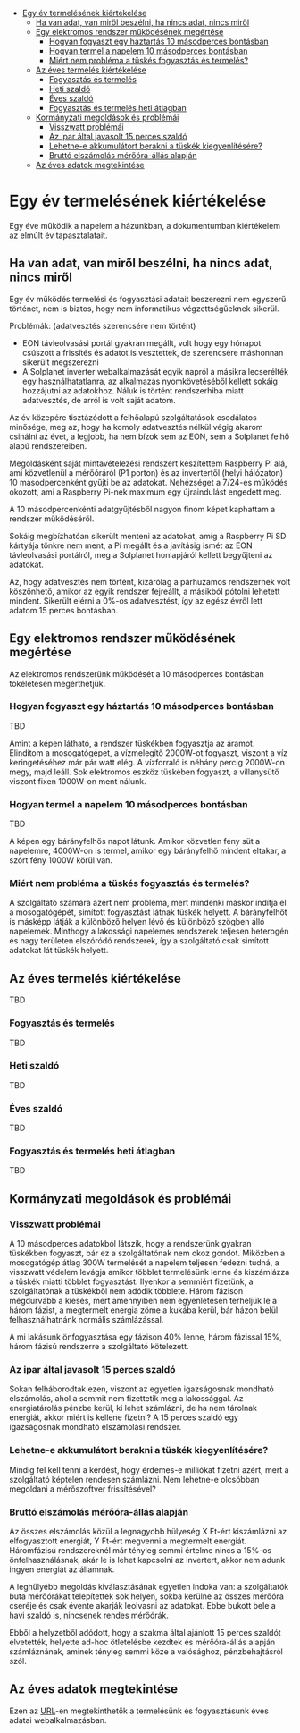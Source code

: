 - [Egy év termelésének kiértékelése](#egy-év-termelésének-kiértékelése)
  - [Ha van adat, van miről beszélni, ha nincs adat, nincs miről](#ha-van-adat-van-miről-beszélni-ha-nincs-adat-nincs-miről)
  - [Egy elektromos rendszer működésének megértése](#egy-elektromos-rendszer-működésének-megértése)
    - [Hogyan fogyaszt egy háztartás 10 másodperces bontásban](#hogyan-fogyaszt-egy-háztartás-10-másodperces-bontásban)
    - [Hogyan termel a napelem 10 másodperces bontásban](#hogyan-termel-a-napelem-10-másodperces-bontásban)
    - [Miért nem probléma a tüskés fogyasztás és termelés?](#miért-nem-probléma-a-tüskés-fogyasztás-és-termelés)
  - [Az éves termelés kiértékelése](#az-éves-termelés-kiértékelése)
    - [Fogyasztás és termelés](#fogyasztás-és-termelés)
    - [Heti szaldó](#heti-szaldó)
    - [Éves szaldó](#éves-szaldó)
    - [Fogyasztás és termelés heti átlagban](#fogyasztás-és-termelés-heti-átlagban)
  - [Kormányzati megoldások és problémái](#kormányzati-megoldások-és-problémái)
    - [Visszwatt problémái](#visszwatt-problémái)
    - [Az ipar által javasolt 15 perces szaldó](#az-ipar-által-javasolt-15-perces-szaldó)
    - [Lehetne-e akkumulátort berakni a tüskék kiegyenlítésére?](#lehetne-e-akkumulátort-berakni-a-tüskék-kiegyenlítésére)
    - [Bruttó elszámolás mérőóra-állás alapján](#bruttó-elszámolás-mérőóra-állás-alapján)
  - [Az éves adatok megtekintése](#az-éves-adatok-megtekintése)
  
# Egy év termelésének kiértékelése

Egy éve működik a napelem a házunkban, a dokumentumban kiértékelem az elmúlt év tapasztalatait.
 
## Ha van adat, van miről beszélni, ha nincs adat, nincs miről

Egy év működés termelési és fogyasztási adatait beszerezni nem egyszerű történet, nem is biztos, hogy nem informatikus végzettségűeknek sikerül.

Problémák: (adatvesztés szerencsére nem történt)

 * EON távleolvasási portál gyakran megállt, volt hogy egy hónapot csúszott a frissítés és adatot is vesztettek, de szerencsére máshonnan sikerült megszerezni
 * A Solplanet inverter webalkalmazását egyik napról a másikra lecserélték egy használhatatlanra, az alkalmazás nyomkövetéséből kellett sokáig hozzájutni az adatokhoz. Náluk is történt rendszerhiba miatt adatvesztés, de arról is volt saját adatom.

Az év közepére tisztázódott a felhőalapú szolgáltatások csodálatos minősége, meg az, hogy ha komoly adatvesztés nélkül végig akarom csinálni az évet, a legjobb, ha nem bízok sem az EON, sem a Solplanet felhő alapú rendszereiben.

Megoldásként saját mintavételezési rendszert készítettem Raspberry Pi alá, ami közvetlenül a mérőóráról (P1 porton) és az invertertől (helyi hálózaton) 10 másodpercenként gyűjti be az adatokat. Nehézséget a 7/24-es működés okozott, ami a Raspberry Pi-nek maximum egy újraindulást engedett meg.

A 10 másodpercenkénti adatgyűjtésből nagyon finom képet kaphattam a rendszer működéséről.

Sokáig megbízhatóan sikerült menteni az adatokat, amíg a Raspberry Pi SD kártyája tönkre nem ment, a Pi megállt és a javításig ismét az EON távleolvasási portálról, meg a Solplanet honlapjáról kellett begyűjteni az adatokat.

Az, hogy adatvesztés nem történt, kizárólag a párhuzamos rendszernek volt köszönhető, amikor az egyik rendszer fejreállt, a másikból pótolni lehetett mindent. Sikerült elérni a 0%-os adatvesztést, így az egész évről lett adatom 15 perces bontásban.

## Egy elektromos rendszer működésének megértése

Az elektromos rendszerünk működését a 10 másodperces bontásban tökéletesen megérthetjük.

### Hogyan fogyaszt egy háztartás 10 másodperces bontásban

TBD

Amint a képen látható, a rendszer tüskékben fogyasztja az áramot. Elindítom a mosogatógépet, a vízmelegítő 2000W-ot fogyaszt, viszont a víz keringetéséhez már pár watt elég. A vízforraló is néhány percig 2000W-on megy, majd leáll. Sok elektromos eszköz tüskében fogyaszt, a villanysütő viszont fixen 1000W-on ment nálunk.

### Hogyan termel a napelem 10 másodperces bontásban

TBD

A képen egy bárányfelhős napot látunk. Amikor közvetlen fény süt a napelemre, 4000W-on is termel, amikor egy bárányfelhő mindent eltakar, a szórt fény 1000W körül van.

### Miért nem probléma a tüskés fogyasztás és termelés?

A szolgáltató számára azért nem probléma, mert mindenki máskor indítja el a mosogatógépét, simított fogyasztást látnak tüskék helyett. A bárányfelhőt is másképp látják a különböző helyen lévő és különböző szögben álló napelemek. Minthogy a lakossági napelemes rendszerek teljesen heterogén és nagy területen elszóródó rendszerek, így a szolgáltató csak simított adatokat lát tüskék helyett.

## Az éves termelés kiértékelése

TBD

### Fogyasztás és termelés

TBD

### Heti szaldó

TBD

### Éves szaldó

TBD

### Fogyasztás és termelés heti átlagban

TBD

## Kormányzati megoldások és problémái

### Visszwatt problémái

A 10 másodperces adatokból látszik, hogy a rendszerünk gyakran tüskékben fogyaszt, bár ez a szolgáltatónak nem okoz gondot. Miközben a mosogatógép átlag 300W termelését a napelem teljesen fedezni tudná, a visszwatt védelem levágja amikor többlet termelésünk lenne és kiszámlázza a tüskék miatti többlet fogyasztást. Ilyenkor a semmiért fizetünk, a szolgáltatónak a tüskékből nem adódik többlete. Három fázison mégdurvább a kiesés, mert amennyiben nem egyenletesen terheljük le a három fázist, a megtermelt energia zöme a kukába kerül, bár házon belül felhasználhatnánk normális számlázással.

A mi lakásunk önfogyasztása egy fázison 40% lenne, három fázissal 15%, három fázisú rendszerre a szolgáltató kötelezett.

### Az ipar által javasolt 15 perces szaldó

Sokan felháborodtak ezen, viszont az egyetlen igazságosnak mondható elszámolás, ahol a semmit nem fizettetik meg a lakossággal. Az energiatárolás pénzbe kerül, ki lehet számlázni, de ha nem tárolnak energiát, akkor miért is kellene fizetni? A 15 perces szaldó egy igazságosnak mondható elszámolási rendszer.

### Lehetne-e akkumulátort berakni a tüskék kiegyenlítésére?

Mindig fel kell tenni a kérdést, hogy érdemes-e milliókat fizetni azért, mert a szolgáltató képtelen rendesen számlázni. Nem lehetne-e olcsóbban megoldani a mérőszoftver frissítésével?

### Bruttó elszámolás mérőóra-állás alapján

Az összes elszámolás közül a legnagyobb hülyeség X Ft-ért kiszámlázni az elfogyasztott energiát, Y Ft-ért megvenni a megtermelt energiát. Háromfázisú rendszereknél már tényleg semmi értelme nincs a 15%-os önfelhasználásnak, akár le is lehet kapcsolni az invertert, akkor nem adunk ingyen energiát az államnak.

A leghülyébb megoldás kiválasztásának egyetlen indoka van: a szolgáltatók buta mérőórákat telepítettek sok helyen, sokba kerülne az összes mérőóra cseréje és csak évente akarják leolvasni az adatokat. Ebbe bukott bele a havi szaldó is, nincsenek rendes mérőórák.

Ebből a helyzetből adódott, hogy a szakma által ajánlott 15 perces szaldót elvetették, helyette ad-hoc ötletelésbe kezdtek és mérőóra-állás alapján számláznának, aminek tényleg semmi köze a valósághoz, pénzbehajtásról szól.

## Az éves adatok megtekintése

Ezen az [URL](https://kamutelapo.github.io/napelem)-en megtekinthetők a termelésünk és fogyasztásunk éves adatai webalkalmazásban.
